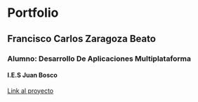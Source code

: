 # Portfolio

<h2>Francisco Carlos Zaragoza Beato</h2>
<h3>Alumno: Desarrollo De Aplicaciones Multiplataforma</h3>
<h4>I.E.S Juan Bosco</h4>

<a href="https://gbatz2.github.io/Portfolio/index/index.html">Link al proyecto</a>
